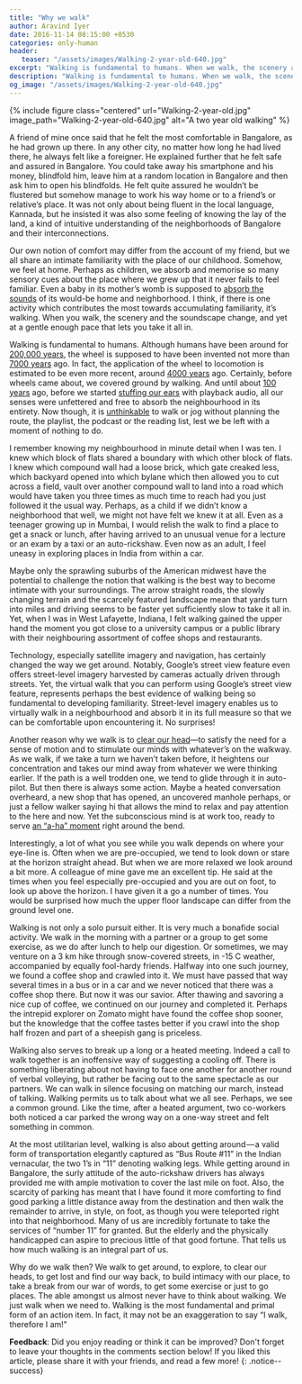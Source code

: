 ```yaml
---
title: "Why we walk"
author: Aravind Iyer
date: 2016-11-14 08:15:00 +0530
categories: only-human
header:
   teaser: "/assets/images/Walking-2-year-old-640.jpg"
excerpt: "Walking is fundamental to humans. When we walk, the scenery and the soundscape change, and yet at a gentle enough pace that lets us take it all in. We walk to clear our head — to satisfy the need for a sense of motion, and also as a bonafide social activity. Walking serves to break up a heated meeting. Better not to face one another, but rather be facing out to the same spectacle as our partners. Walking is also about getting around — a valid form of transportation elegantly captured as “Bus Route #11” in the Indian vernacular."
description: "Walking is fundamental to humans. When we walk, the scenery and the soundscape change, and yet at a gentle enough pace that lets us take it all in. We walk to clear our head — to satisfy the need for a sense of motion, and also as a bonafide social activity. Walking serves to break up a heated meeting. Better not to face one another, but rather be facing out to the same spectacle as our partners. Walking is also about getting around — a valid form of transportation elegantly captured as “Bus Route #11” in the Indian vernacular."
og_image: "/assets/images/Walking-2-year-old-640.jpg"
---
```

{% include figure class="centered" url="Walking-2-year-old.jpg" image_path="Walking-2-year-old-640.jpg" alt="A two year old walking" %}

A friend of mine once said that he felt the most comfortable in Bangalore, as he had grown up there. In any other city, no matter how long he had lived there, he always felt like a foreigner. He explained further that he felt safe and assured in Bangalore. You could take away his smartphone and his money, blindfold him, leave him at a random location in Bangalore and then ask him to open his blindfolds. He felt quite assured he wouldn’t be flustered but somehow manage to work his way home or to a friend’s or relative’s place. It was not only about being fluent in the local language, Kannada, but he insisted it was also some feeling of knowing the lay of the land, a kind of intuitive understanding of the neighborhoods of Bangalore and their interconnections.

Our own notion of comfort may differ from the account of my friend, but we all share an intimate familiarity with the place of our childhood. Somehow, we feel at home. Perhaps as children, we absorb and memorise so many sensory cues about the place where we grew up that it never fails to feel familiar. Even a baby in its mother’s womb is supposed to [absorb the sounds](http://www.today.com/parents/unborn-babies-are-hearing-you-loud-clear-8C11005474) of its would-be home and neighborhood. I think, if there is one activity which contributes the most towards accumulating familiarity, it’s walking. When you walk, the scenery and the soundscape change, and yet at a gentle enough pace that lets you take it all in.

Walking is fundamental to humans. Although humans have been around for [200,000 years](https://en.wikipedia.org/wiki/Human), the wheel is supposed to have been invented not more than [7000 years](https://en.wikipedia.org/wiki/Wheel) ago. In fact, the application of the wheel to locomotion is estimated to be even more recent, around [4000 years](https://en.wikipedia.org/wiki/Wheel) ago. Certainly, before wheels came about, we covered ground by walking. And until about [100 years](https://en.wikipedia.org/wiki/Headphones) ago, before we started [stuffing our ears](https://en.wikipedia.org/wiki/Headphones) with playback audio, all our senses were unfettered and free to absorb the neighbourhood in its entirety. Now though, it is [unthinkable](http://www.bbc.com/news/magazine-27186709) to walk or jog without planning the route, the playlist, the podcast or the reading list, lest we be left with a moment of nothing to do.

I remember knowing my neighbourhood in minute detail when I was ten. I knew which block of flats shared a boundary with which other block of flats. I knew which compound wall had a loose brick, which gate creaked less, which backyard opened into which bylane which then allowed you to cut across a field, vault over another compound wall to land into a road which would have taken you three times as much time to reach had you just followed it the usual way. Perhaps, as a child if we didn’t know a neighborhood that well, we might not have felt we knew it at all. Even as a teenager growing up in Mumbai, I would relish the walk to find a place to get a snack or lunch, after having arrived to an unusual venue for a lecture or an exam by a taxi or an auto-rickshaw. Even now as an adult, I feel uneasy in exploring places in India from within a car.

Maybe only the sprawling suburbs of the American midwest have the potential to challenge the notion that walking is the best way to become intimate with your surroundings. The arrow straight roads, the slowly changing terrain and the scarcely featured landscape mean that yards turn into miles and driving seems to be faster yet sufficiently slow to take it all in. Yet, when I was in West Lafayette, Indiana, I felt walking gained the upper hand the moment you got close to a university campus or a public library with their neighbouring assortment of coffee shops and restaurants.

Technology, especially satellite imagery and navigation, has certainly changed the way we get around. Notably, Google’s street view feature even offers street-level imagery harvested by cameras actually driven through streets. Yet, the virtual walk that you can perform using Google’s street view feature, represents perhaps the best evidence of walking being so fundamental to developing familiarity. Street-level imagery enables us to virtually walk in a neighbourhood and absorb it in its full measure so that we can be comfortable upon encountering it. No surprises!

Another reason why we walk is to [clear our head](http://www.bbc.com/news/magazine-27186709)—to satisfy the need for a sense of motion and to stimulate our minds with whatever’s on the walkway. As we walk, if we take a turn we haven’t taken before, it heightens our concentration and takes our mind away from whatever we were thinking earlier. If the path is a well trodden one, we tend to glide through it in auto-pilot. But then there is always some action. Maybe a heated conversation overheard, a new shop that has opened, an uncovered manhole perhaps, or just a fellow walker saying hi that allows the mind to relax and pay attention to the here and now. Yet the subconscious mind is at work too, ready to serve [an “a-ha” moment](https://en.wikipedia.org/wiki/Eureka_effect) right around the bend.

Interestingly, a lot of what you see while you walk depends on where your eye-line is. Often when we are pre-occupied, we tend to look down or stare at the horizon straight ahead. But when we are more relaxed we look around a bit more. A colleague of mine gave me an excellent tip. He said at the times when you feel especially pre-occupied and you are out on foot, to look up above the horizon. I have given it a go a number of times. You would be surprised how much the upper floor landscape can differ from the ground level one.

Walking is not only a solo pursuit either. It is very much a bonafide social activity. We walk in the morning with a partner or a group to get some exercise, as we do after lunch to help our digestion. Or sometimes, we may venture on a 3 km hike through snow-covered streets, in -15 C weather, accompanied by equally fool-hardy friends. Halfway into one such journey, we found a coffee shop and crawled into it. We must have passed that way several times in a bus or in a car and we never noticed that there was a coffee shop there. But now it was our savior. After thawing and savoring a nice cup of coffee, we continued on our journey and completed it. Perhaps the intrepid explorer on Zomato might have found the coffee shop sooner, but the knowledge that the coffee tastes better if you crawl into the shop half frozen and part of a sheepish gang is priceless.

Walking also serves to break up a long or a heated meeting. Indeed a call to walk together is an inoffensive way of suggesting a cooling off. There is something liberating about not having to face one another for another round of verbal volleying, but rather be facing out to the same spectacle as our partners. We can walk in silence focusing on matching our march, instead of talking. Walking permits us to talk about what we all see. Perhaps, we see a common ground. Like the time, after a heated argument, two co-workers both noticed a car parked the wrong way on a one-way street and felt something in common.

At the most utilitarian level, walking is also about getting around — a valid form of transportation elegantly captured as “Bus Route #11” in the Indian vernacular, the two 1’s in “11” denoting walking legs. While getting around in Bangalore, the surly attitude of the auto-rickshaw drivers has always provided me with ample motivation to cover the last mile on foot. Also, the scarcity of parking has meant that I have found it more comforting to find good parking a little distance away from the destination and then walk the remainder to arrive, in style, on foot, as though you were teleported right into that neighborhood. Many of us are incredibly fortunate to take the services of “number 11” for granted. But the elderly and the physically handicapped can aspire to precious little of that good fortune. That tells us how much walking is an integral part of us.

Why do we walk then? We walk to get around, to explore, to clear our heads, to get lost and find our way back, to build intimacy with our place, to take a break from our war of words, to get some exercise or just to go places. The able amongst us almost never have to think about walking. We just walk when we need to. Walking is the most fundamental and primal form of an action item. In fact, it may not be an exaggeration to say “I walk, therefore I am!"

**Feedback**: Did you enjoy reading or think it can be improved? Don't forget to leave your thoughts in the comments section below! If you liked this article, please share it with your friends, and read a few more! 
{: .notice--success}
